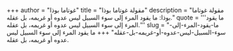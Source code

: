+++
author = "غوتاما بوذا"
title = "مقولة غوتاما بوذا"
description = "مقولة غوتاما بوذا: ما يقود المرء إلى سوء السبيل ليس عدوه أو غريمه، بل عقله."
quote = '''ما يقود المرء إلى سوء السبيل ليس عدوه أو غريمه، بل عقله.'''
slug = "ما-يقود-المرء-إلى-سوء-السبيل-ليس-عدوه-أو-غريمه-بل-عقله"
+++
ما يقود المرء إلى سوء السبيل ليس عدوه أو غريمه، بل عقله.
